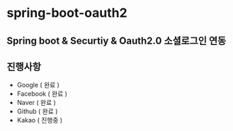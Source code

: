 # spring-boot-oauth2

## Spring boot & Securtiy & Oauth2.0 소셜로그인 연동

## 진행사항
- Google ( 완료 )
- Facebook ( 완료 )
- Naver ( 완료 )
- Github ( 완료 )
- Kakao ( 진행중 )

